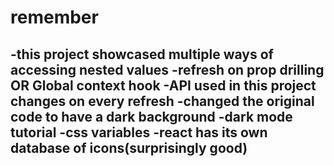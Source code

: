 # remember

-this project showcased multiple ways of accessing nested values
-refresh on prop drilling OR Global context hook
-API used in this project changes on every refresh
-changed the original code to have a dark background
-dark mode tutorial
-css variables
-react has its own database of icons(surprisingly good)
-